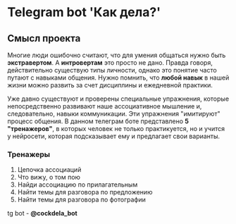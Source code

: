 # Telegram bot 'Как дела?'

## Смысл проекта

Многие люди ошибочно считают, что для умения общаться нужно быть **экстравертом**. А **интровертам** это просто не дано. Правда говоря, действительно существую типы личности, однако это понятие часто путают с навыками общения. Нужно помнить, что **любой навык** в нашей жизни можно развить за счет дисциплины и ежедневной практики. 

Уже давно существуют и проверены специальные упражнения, которые непосредственно развивают наше ассоциативное мышление и, следовательно, навыки коммуникации. Эти упражнения "имитируют" процесс общения. В данном телеграм боте представлено **5 "тренажеров"**, в которых человек не только практикуется, но и учится у нейросети, которая подсказывает ему и предлагает свои варианты.

### Тренажеры
1) Цепочка ассоциаций
2) Что вижу, о том пою
3) Найди ассоциацию по прилагательным
4) Найти темы для разговора по предложению
5) Найти темы для разговора по фотографии


tg bot - **@cockdela_bot**
